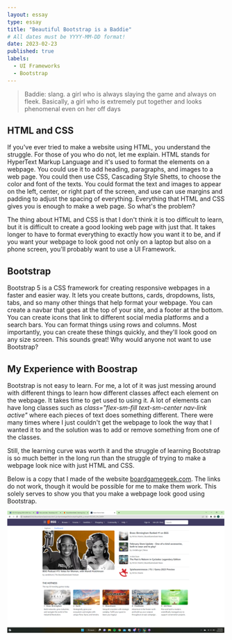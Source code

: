 ```yaml
---
layout: essay
type: essay
title: "Beautiful Bootstrap is a Baddie"
# All dates must be YYYY-MM-DD format!
date: 2023-02-23
published: true
labels:
  - UI Frameworks
  - Bootstrap
---
```


> Baddie: slang. a girl who is always slaying the game and always on fleek. Basically, a girl who is extremely put together and looks phenomenal even on her off days

## HTML and CSS

If you've ever tried to make a website using HTML, you understand the struggle. For those of you who do not, let me explain. HTML stands for HyperText Markup Language and it's used to format the elements on a webpage. You could use it to add heading, paragraphs, and images to a web page. You could then use CSS, Cascading Style Shetts, to choose the color and font of the texts. You could format the text and images to appear on the left, center, or right part of the screen, and use can use margins and padding to adjust the spacing of everything. Everything that HTML and CSS gives you is enough to make a web page. So what's the problem? 

The thing about HTML and CSS is that I don't think it is too difficult to learn, but it is difficult to create a good looking web page with just that. It takes longer to have to format everything to exactly how you want it to be, and if you want your webpage to look good not only on a laptop but also on a phone screen, you'll probably want to use a UI Framework. 

## Bootstrap 

Bootstrap 5 is a CSS framework for creating responsive webpages in a faster and easier way. It lets you create buttons, cards, dropdowns, lists, tabs, and so many other things that help format your webpage. You can create a navbar that goes at the top of your site, and a footer at the bottom. You can create icons that link to different social media platforms and a search bars. You can format things using rows and columns. Most importantly, you can create these things quickly, and they'll look good on any size screen. This sounds great! Why would anyone not want to use Bootstrap? 

## My Experience with Boostrap

Bootstrap is not easy to learn. For me, a lot of it was just messing around with different things to learn how different classes affect each element on the webpage. It takes time to get used to using it. A lot of elements can have long classes such as *class="flex-sm-fill text-sm-center nav-link active"* where each pieces of text does something different. There were many times where I just couldn't get the webpage to look the way that I wanted it to and the solution was to add or remove something from one of the classes. 

Still, the learning curve was worth it and the struggle of learning Bootstrap is so much better in the long run than the struggle of trying to make a webpage look nice with just HTML and CSS. 

Below is a copy that I made of the website [boardgamegeek.com](https://boardgamegeek.com/). The links do not work, though it would be possible for me to make them work. This solely serves to show you that you make a webpage look good using Bootstrap. 

<div class="text-center p-4">
  <img width="500px" src="../img/BGGcopy.png" class="img-thumbnail" >
</div>

